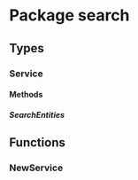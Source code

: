 # Package search

## Types

### Service

#### Methods

##### SearchEntities

## Functions

### NewService
